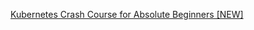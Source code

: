 [Kubernetes Crash Course for Absolute Beginners [NEW]](`https://www.youtube.com/watch?v=s_o8dwzRlu4)